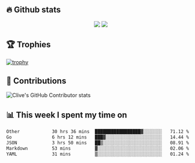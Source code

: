 ## &#128293; Github stats

<!-- GitHub Readme Streak Stats - https://github.com/DenverCoder1/github-readme-streak-stats -->
<p align="center">

<picture>
  <source 
    srcset="https://github-readme-stats.vercel.app/api?username=clivewalkden&count_private=true&show_icons=true&theme=darcula"
    media="(prefers-color-scheme: dark)"
  />
  <source
    srcset="https://github-readme-stats.vercel.app/api?username=clivewalkden&count_private=true&show_icons=true&theme=calm"
    media="(prefers-color-scheme: light), (prefers-color-scheme: no-preference)"
  />
  <img src="https://github-readme-stats.vercel.app/api?username=clivewalkden&count_private=true&show_icons=true&theme=darcula" />
</picture>

<a href="https://git.io/streak-stats" target="_blank">
  <img src="http://github-readme-streak-stats.herokuapp.com?user=clivewalkden&theme=darcula&date_format=j%20M%5B%20Y%5D" />
</a>

</p>

## &#127942; Trophies
[![trophy](https://github-profile-trophy.vercel.app/?username=clivewalkden&theme=onedark)](https://github.com/clivewalkden/github-profile-trophy)

## &#129309; Contributions
![Clive's GitHub Contributor stats](https://github-contributor-stats.vercel.app/api?username=clivewalkden)

## &#128202; This week I spent my time on
<!--START_SECTION:waka-->

```txt
Other            30 hrs 36 mins  █████████████████▓░░░░░░░   71.12 %
Go               6 hrs 12 mins   ███▓░░░░░░░░░░░░░░░░░░░░░   14.44 %
JSON             3 hrs 50 mins   ██▒░░░░░░░░░░░░░░░░░░░░░░   08.91 %
Markdown         53 mins         ▓░░░░░░░░░░░░░░░░░░░░░░░░   02.06 %
YAML             31 mins         ▒░░░░░░░░░░░░░░░░░░░░░░░░   01.24 %
```

<!--END_SECTION:waka-->
